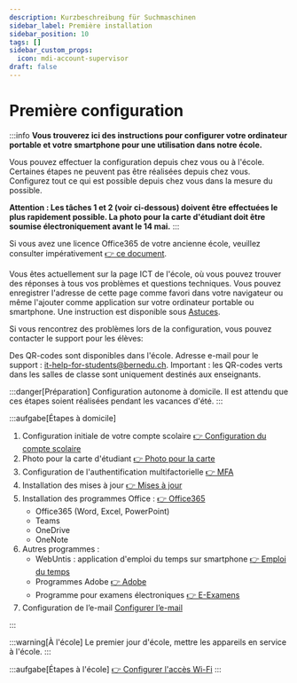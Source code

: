 ```yaml
---
description: Kurzbeschreibung für Suchmaschinen
sidebar_label: Première installation
sidebar_position: 10
tags: []
sidebar_custom_props:
  icon: mdi-account-supervisor
draft: false
---
```



# Première configuration

:::info
**Vous trouverez ici des instructions pour configurer votre ordinateur portable et votre smartphone pour une utilisation dans notre école.**

Vous pouvez effectuer la configuration depuis chez vous ou à l'école. Certaines étapes ne peuvent pas être réalisées depuis chez vous. Configurez tout ce qui est possible depuis chez vous dans la mesure du possible.

**Attention : Les tâches 1 et 2 (voir ci-dessous) doivent être effectuées le plus rapidement possible. La photo pour la carte d'étudiant doit être soumise électroniquement avant le 14 mai.**
:::

Si vous avez une licence Office365 de votre ancienne école, veuillez consulter impérativement [👉 ce document](/anderesoftware/office365).

Vous êtes actuellement sur la page ICT de l'école, où vous pouvez trouver des réponses à tous vos problèmes et questions techniques. Vous pouvez enregistrer l'adresse de cette page comme favori dans votre navigateur ou même l'ajouter comme application sur votre ordinateur portable ou smartphone. Une instruction est disponible sous [Astuces](/tipps/01-webseite-als-app).

Si vous rencontrez des problèmes lors de la configuration, vous pouvez contacter le support pour les élèves: 

Des QR-codes sont disponibles dans l'école. Adresse e-mail pour le support : [it-help-for-students@bernedu.ch](mailto:it-help-for-students@bernedu.ch). Important : les QR-codes verts dans les salles de classe sont uniquement destinés aux enseignants.

<Tabs>
<TabItem value="home" label="1. Préparation à domicile" default>

:::danger[Préparation]
Configuration autonome à domicile. Il est attendu que ces étapes soient réalisées pendant les vacances d'été.
:::

:::aufgabe[Étapes à domicile]

1. Configuration initiale de votre compte scolaire [👉 Configuration du compte scolaire](/schulkonto)  
2. Photo pour la carte d'étudiant [👉 Photo pour la carte](/schulkonto/foto-ausweis)  
3. Configuration de l'authentification multifactorielle [👉 MFA](/schulkonto/mfa)  
4. Installation des mises à jour [👉 Mises à jour](/tipps/updates)  
5. Installation des programmes Office : [👉 Office365](http://portal.office.com/)  
   - Office365 (Word, Excel, PowerPoint)  
   - Teams  
   - OneDrive  
   - OneNote  
6. Autres programmes :  
   - WebUntis : application d'emploi du temps sur smartphone [👉 Emploi du temps](/stundenplan)  
   - Programmes Adobe [👉 Adobe](/anderesoftware/adobe)  
   - Programme pour examens électroniques [👉 E-Examens](/anderesoftware/digitales%20prüfen)  
7. Configuration de l’e-mail [Configurer l’e-mail](/mail/e-mail-einstellungen)  

:::

</TabItem>
<TabItem value="school" label="2. Le premier jour d'école">

:::warning[À l'école]
Le premier jour d'école, mettre les appareils en service à l'école.
:::

:::aufgabe[Étapes à l'école]
[👉 Configurer l'accès Wi-Fi](/wlan)
:::

</TabItem>
</Tabs>
